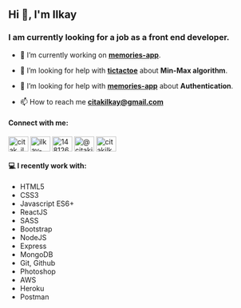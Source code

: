 <h2>Hi 👋, I'm Ilkay</h2>
<h3>I am currently looking for a job as a front end developer.</h3>

- 🔭 I’m currently working on **[memories-app](https://github.com/citakilkay/memories-app)**.

- 🤝 I’m looking for help with **[tictactoe](https://github.com/citakilkay/Games/tree/main/tictactoe)** about **Min-Max algorithm**.

- 🤝 I’m looking for help with **[memories-app](https://github.com/citakilkay/memories-app)** about **Authentication**.

- 📫 How to reach me **citakilkay@gmail.com**

<h4 align="left">Connect with me:</h4>
<p align="left">
<a href="https://twitter.com/citak_ilkay" target="blank"><img align="center" src="https://raw.githubusercontent.com/rahuldkjain/github-profile-readme-generator/master/src/images/icons/Social/twitter.svg" alt="citak_ilkay" height="30" width="40" /></a>
<a href="https://linkedin.com/in/ilkay-citak-3397b4155/" target="blank"><img align="center" src="https://raw.githubusercontent.com/rahuldkjain/github-profile-readme-generator/master/src/images/icons/Social/linked-in-alt.svg" alt="ilkay-citak-3397b4155/" height="30" width="40" /></a>
<a href="https://stackoverflow.com/users/14812676/ilkay-citak" target="blank"><img align="center" src="https://raw.githubusercontent.com/rahuldkjain/github-profile-readme-generator/master/src/images/icons/Social/stack-overflow.svg" alt="14812676/ilkay-citak" height="30" width="40" /></a>
<a href="https://medium.com/@citakilkay" target="blank"><img align="center" src="https://raw.githubusercontent.com/rahuldkjain/github-profile-readme-generator/master/src/images/icons/Social/medium.svg" alt="@citakilkay" height="30" width="40" /></a>
<a href="https://www.hackerrank.com/citakilkay" target="blank"><img align="center" src="https://raw.githubusercontent.com/rahuldkjain/github-profile-readme-generator/master/src/images/icons/Social/hackerrank.svg" alt="citakilkay" height="30" width="40" /></a>
</p>

#### :computer: I recently work with:

* HTML5
* CSS3
* Javascript ES6+
* ReactJS
* SASS
* Bootstrap
* NodeJS
* Express
* MongoDB
* Git, Github
* Photoshop
* AWS
* Heroku
* Postman
